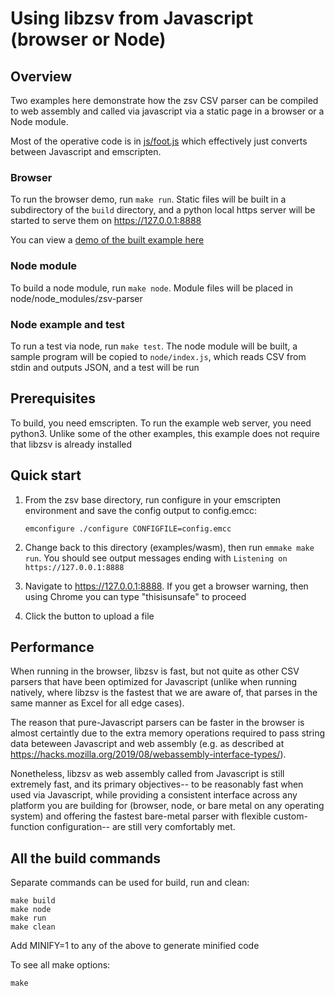 # Using libzsv from Javascript (browser or Node)

## Overview

Two examples here demonstrate how the zsv CSV parser can be compiled to web assembly and called via javascript
via a static page in a browser or a Node module.

Most of the operative code is in [js/foot.js](js/foot.js) which effectively just converts between Javascript and emscripten.

### Browser
To run the browser demo, run `make run`.
Static files will be built in a subdirectory of the `build` directory, and a python local https server
will be started to serve them on https://127.0.0.1:8888

You can view a [demo of the built example here](https://liquidaty.github.io/zsv/examples/wasm/build/)

### Node module
To build a node module, run `make node`. Module files will be placed in node/node_modules/zsv-parser

### Node example and test
To run a test via node, run `make test`. The node module will be built, a sample program will be copied to
`node/index.js`, which reads CSV from stdin and outputs JSON, and a test will be run

## Prerequisites

To build, you need emscripten. To run the example web server, you need python3. Unlike some of the other examples,
this example does not require that libzsv is already installed

## Quick start

1. From the zsv base directory, run configure in your emscripten environment and save the config output
   to config.emcc:
   ```
   emconfigure ./configure CONFIGFILE=config.emcc
   ```

2. Change back to this directory (examples/wasm), then run `emmake make run`. You should see output messages
   ending with `Listening on https://127.0.0.1:8888`

3. Navigate to https://127.0.0.1:8888. If you get a browser warning, then using Chrome you can type "thisisunsafe" to proceed

4. Click the button to upload a file

## Performance
When running in the browser, libzsv is fast, but not quite as other CSV parsers that have been optimized for Javascript
(unlike when running natively, where libzsv is the fastest that we are aware of, that parses in the same manner as Excel for all edge cases).

The reason that pure-Javascript parsers can be faster in the browser is almost certaintly due to the extra memory operations required to pass string data beteween Javascript and web assembly (e.g. as described at https://hacks.mozilla.org/2019/08/webassembly-interface-types/).

Nonetheless, libzsv as web assembly called from Javascript is still extremely fast, and its primary objectives-- to be reasonably fast when used
via Javascript, while providing a consistent interface across any platform you are building for (browser, node, or bare metal on any operating system)
and offering the fastest bare-metal parser with flexible custom-function configuration-- are still very comfortably met.

## All the build commands

Separate commands can be used for build, run and clean:
```
make build
make node
make run
make clean
```

Add MINIFY=1 to any of the above to generate minified code

To see all make options:
```
make
```
